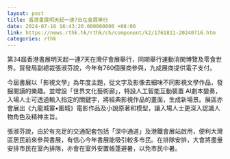 ```yaml
---
layout: post
title: 香港書展明天起一連7日在會展舉行
date: 2024-07-16 16:43:20.000000000 +08:00
link: https://news.rthk.hk/rthk/ch/component/k2/1761811-20240716.htm
categories: rthk
---
```


第34屆香港書展明天起一連7天在灣仔會展舉行，同期舉行運動消閑博覽及零食世界。貿發局副總裁張淑芬說，今年有760個展商參與，九成展商提供電子支付。

今屆書展以「影視文學」為年度主題，從文字及影像去細味不同影視文學作品，發掘閱讀的樂趣。並增設「世界文化藝術廊」，特設人工智能互動裝置 AI劇本變奏，入場人士可透過輸入指定的關鍵字，將經典影視作品的畫面，生成新場景。展區亦會展出《九龍城寨•圍城》電影作品及小說原著和模型，讓入場人士更深入認識人物角色及精神主旨。

張淑芬說，由於有充足的交通配套包括「深中通道」及港鐵會展站啟用，便利大灣區居民前來參與書展，有信心今年書展能吸引較多市民。在排隊安排，大會將盡量安排市民在室內排隊，亦會在室外安置帳蓬避暑，以免市民中暑。
